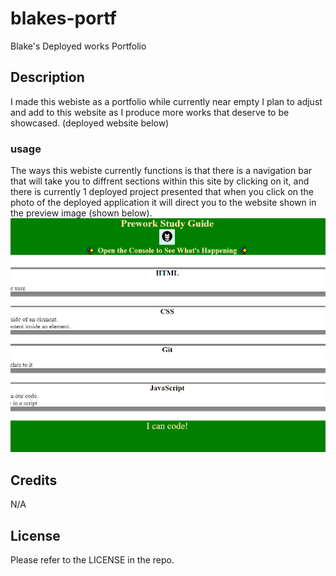# blakes-portf
Blake's Deployed works Portfolio

## Description
I made this webiste as a portfolio while currently near empty I plan to adjust and add to this website as I produce more works that deserve to be showcased. (deployed website below)

### usage
The ways this webiste currently functions is that there is a navigation bar that will take you to diffrent sections within this site by clicking on it, and there is currently 1 deployed project presented that when you click on the photo of the deployed application it will direct you to the website shown in the preview image (shown below).
![deployed-preview](./assets/deployed-project-one.png)

## Credits

N/A

## License

Please refer to the LICENSE in the repo.
